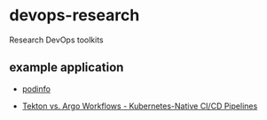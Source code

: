# devops-research
Research DevOps toolkits

## example application

- [podinfo](https://github.com/stefanprodan/podinfo)

- [Tekton vs. Argo Workflows - Kubernetes-Native CI/CD Pipelines](https://www.youtube.com/watch?v=dAUpAq7hfeA)
